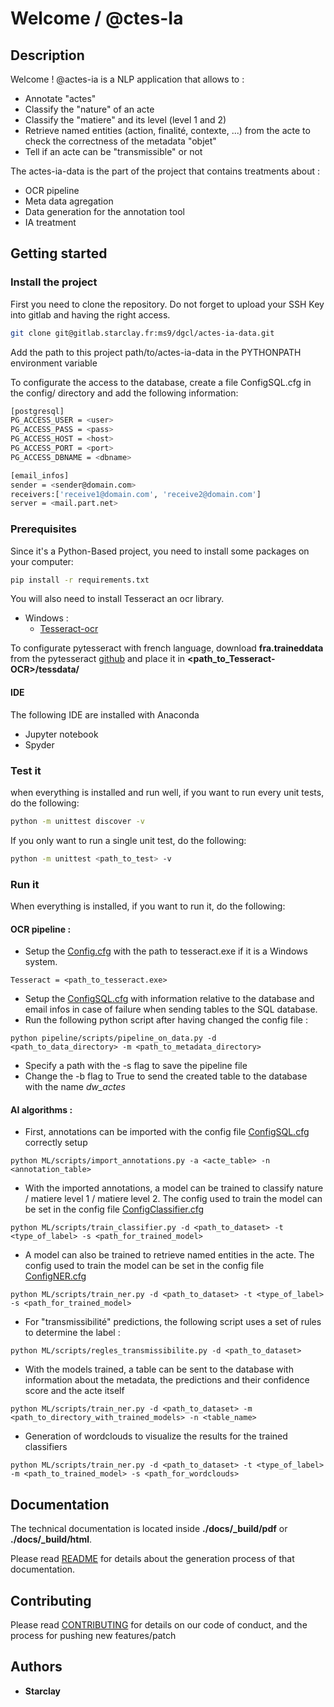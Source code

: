 
# Welcome / @ctes-Ia

## Description

Welcome ! @actes-ia is a NLP application that allows to :
- Annotate "actes"
- Classify the "nature" of an acte
- Classify the "matiere" and its level (level 1 and 2)
- Retrieve named entities (action, finalité, contexte, ...) from the acte to check the correctness of the metadata "objet"
- Tell if an acte can be "transmissible" or not

The actes-ia-data is the part of the project that contains treatments about :
- OCR pipeline
- Meta data agregation
- Data generation for the annotation tool
- IA treatment

## Getting started

### Install the project

First you need to clone the repository.
  Do not forget to upload your SSH Key into gitlab and having the right access.

```bash
git clone git@gitlab.starclay.fr:ms9/dgcl/actes-ia-data.git
```

Add the path to this project path/to/actes-ia-data in the PYTHONPATH environment variable 

To configurate the access to the database, create a file ConfigSQL.cfg in the config/ directory and add the following information:

```bash
[postgresql]
PG_ACCESS_USER = <user>
PG_ACCESS_PASS = <pass>
PG_ACCESS_HOST = <host>
PG_ACCESS_PORT = <port>
PG_ACCESS_DBNAME = <dbname>

[email_infos]
sender = <sender@domain.com>
receivers:['receive1@domain.com', 'receive2@domain.com']
server = <mail.part.net>

```

### Prerequisites

Since it's a Python-Based project, you need to install some packages on your computer:

```bash
pip install -r requirements.txt
```

You will also need to install Tesseract an ocr library.

* Windows : 
    * [Tesseract-ocr](https://github.com/UB-Mannheim/tesseract/wiki)

To configurate pytesseract with french language, download __fra.traineddata__ from the pytesseract [github](https://github.com/tesseract-ocr/tessdata) and place it in __<path_to_Tesseract-OCR>/tessdata/__


#### IDE

The following IDE are installed with Anaconda

* Jupyter notebook
* Spyder


### Test it

when everything is installed and run well, if you want to run every unit tests, do the following:

```bash
python -m unittest discover -v
```

If you only want to run a single unit test, do the following:

```bash
python -m unittest <path_to_test> -v
```

### Run it
When everything is installed, if you want to run it, do the following:

#### OCR pipeline :
- Setup the [Config.cfg](config/Config.cfg) with the path to tesseract.exe if it is a Windows system.
```
Tesseract = <path_to_tesseract.exe>
```
- Setup the [ConfigSQL.cfg](config/ConfigSQL.cfg) with information relative to the database and email infos in case of failure when sending tables to the SQL database.
- Run the following python script after having changed the config file :
```
python pipeline/scripts/pipeline_on_data.py -d <path_to_data_directory> -m <path_to_metadata_directory>
```
- Specify a path with the -s flag to save the pipeline file
- Change the -b flag to True to send the created table to the database with the name _dw_actes_

#### AI algorithms :
- First, annotations can be imported with the config file [ConfigSQL.cfg](config/ConfigSQL.cfg) correctly setup
```
python ML/scripts/import_annotations.py -a <acte_table> -n <annotation_table>
```
- With the imported annotations, a model can be trained to classify nature / matiere level 1 / matiere level 2. The config used to train the model can be set in the config file [ConfigClassifier.cfg](config/ConfigClassifier.cfg)
```
python ML/scripts/train_classifier.py -d <path_to_dataset> -t <type_of_label> -s <path_for_trained_model>
```
- A model can also be trained to retrieve named entities in the acte. The config used to train the model can be set in the config file [ConfigNER.cfg](config/ConfigNER.cfg)
```
python ML/scripts/train_ner.py -d <path_to_dataset> -t <type_of_label> -s <path_for_trained_model>
```
- For "transmissibilité" predictions, the following script uses a set of rules to determine the label :
```
python ML/scripts/regles_transmissibilite.py -d <path_to_dataset>
```
- With the models trained, a table can be sent to the database with information about the metadata, the predictions and their confidence score and the acte itself
```
python ML/scripts/train_ner.py -d <path_to_dataset> -m <path_to_directory_with_trained_models> -n <table_name>
```
- Generation of wordclouds to visualize the results for the trained classifiers
```
python ML/scripts/train_ner.py -d <path_to_dataset> -t <type_of_label> -m <path_to_trained_model> -s <path_for_wordclouds>
```

## Documentation

The technical documentation is located inside **./docs/_build/pdf** or **./docs/_build/html**.

Please read [README](./docs/README.md) for details about the generation process of that documentation.

## Contributing

Please read [CONTRIBUTING](./docs/CONTRIBUTING.md) for details on our code of conduct, and the process for pushing new features/patch

## Authors

* **Starclay**
